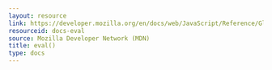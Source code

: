 ```yaml
---
layout: resource
link: https://developer.mozilla.org/en/docs/web/JavaScript/Reference/Global_Objects/eval
resourceid: docs-eval
source: Mozilla Developer Network (MDN)
title: eval()
type: docs
---
```

